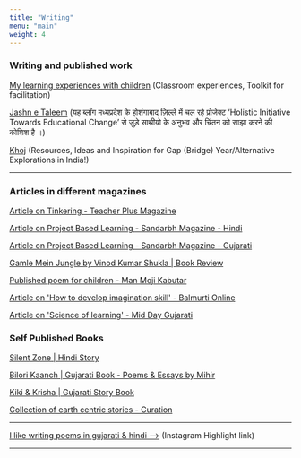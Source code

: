 ```yaml
---
title: "Writing"
menu: "main"
weight: 4
---
```







### Writing and published work

[My learning experiences with children](https://medium.com/learningwala)  (Classroom experiences, Toolkit for facilitation)

[Jashn e Taleem](https://medium.com/jashnetaleem) (यह ब्लॉग मध्यप्रदेश के होशंगाबाद ज़िल्ले में चल रहे प्रोजेक्ट ‘Holistic Initiative Towards Educational Change’ से जुड़े साथीयो के अनुभव और चिंतन को साझा करने की कोशिश है ।)

[Khoj](https://medium.com/khoj) (Resources, Ideas and Inspiration for Gap (Bridge) Year/Alternative Explorations in India!)

---------

### Articles in different magazines

[Article on Tinkering - Teacher Plus Magazine](https://www.teacherplus.org/tinkering-how-we-can-think-with-our-hands/)

[Article on Project Based Learning - Sandarbh Magazine - Hindi](https://www.eklavya.in/pdfs/Sandarbh/Sandarbh_139/51-58_Story_of_Food.pdf)

[Article on Project Based Learning - Sandarbh Magazine - Gujarati](https://drive.google.com/file/d/11CY-P-UQw4KgIWbynjCDxgUxFqH1CBc3/view?usp=sharing)

[Gamle Mein Jungle by Vinod Kumar Shukla | Book Review](https://drive.google.com/file/d/1sKkTLxn8O14zU0wGwDa0jjtNTq_o6eVs/view)

[Published poem for children - Man Moji Kabutar](https://www.instagram.com/p/Cfl7EaivoDx/?utm_source=ig_web_copy_link&igshid=MzRlODBiNWFlZA==)

[Article on 'How to develop imagination skill' - Balmurti Online](https://balmurtionline.com/2020/12/01/december2020-issue1-ank6/)

[Article on 'Science of learning' - Mid Day Gujarati](https://medium.com/learningwala/%E0%AA%85%E0%AA%A7%E0%AB%8D%E0%AA%AF%E0%AA%BE%E0%AA%AA%E0%AA%A8-%E0%AA%95%E0%AA%B0%E0%AA%A4%E0%AA%BE%E0%AA%82-%E0%AA%85%E0%AA%A7%E0%AB%8D%E0%AA%AF%E0%AA%AF%E0%AA%A8-%E0%AA%AE%E0%AA%B9%E0%AA%A4%E0%AB%8D%E0%AA%B5%E0%AA%A8%E0%AB%81-%E0%AA%9B%E0%AB%87-85593922eff8)


### Self Published Books

[Silent Zone | Hindi Story](https://drive.google.com/file/d/16O6eJYkJ6MTyihHiA0RhVPBX9Cjs36vR/view?usp=sharing)

[Bilori Kaanch | Gujarati Book - Poems & Essays by Mihir](https://public.3.basecamp.com/p/sVWy21WAwi49BcVfHuY5zhi6)

[Kiki & Krisha | Gujarati Story Book](https://drive.google.com/file/d/1gHdtX9g-0WuWmTsu3rjST2f44zAfTGjh/view?usp=drive_link) 

[Collection of earth centric stories - Curation](https://drive.google.com/file/d/162x9wxpI8izhcLiB0jvQ71JjOv4Kylu5/view?usp=sharing)

------
[I like writing poems in gujarati & hindi -->](https://www.instagram.com/s/aGlnaGxpZ2h0OjE3ODYxMTcyMzIwNjAyMzk0?story_media_id=2643794179595950904_3727860670&igsh=MWVjMTlqdXNkeTR6ag==) (Instagram Highlight link)


------
